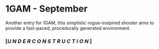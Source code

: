 1GAM - September
================

Another entry for 1GAM, this simplistic rogue-insipired shooter aims to provide a fast-paced, procedurally generated environment.

### [*U N D E R   C O N S T R U C T I O N* ]
